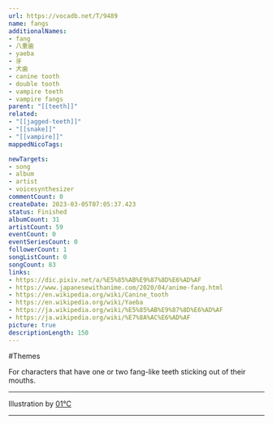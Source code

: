 ```yaml
---
url: https://vocadb.net/T/9489
name: fangs
additionalNames: 
- fang
- 八重歯
- yaeba
- 牙
- 犬歯
- canine tooth
- double tooth
- vampire teeth
- vampire fangs
parent: "[[teeth]]"
related:
- "[[jagged-teeth]]"
- "[[snake]]"
- "[[vampire]]"
mappedNicoTags:

newTargets:
- song
- album
- artist
- voicesynthesizer
commentCount: 0
createDate: 2023-03-05T07:05:37.423
status: Finished
albumCount: 31
artistCount: 59
eventCount: 0
eventSeriesCount: 0
followerCount: 1
songListCount: 0
songCount: 83
links: 
- https://dic.pixiv.net/a/%E5%85%AB%E9%87%8D%E6%AD%AF
- https://www.japanesewithanime.com/2020/04/anime-fang.html
- https://en.wikipedia.org/wiki/Canine_tooth
- https://en.wikipedia.org/wiki/Yaeba
- https://ja.wikipedia.org/wiki/%E5%85%AB%E9%87%8D%E6%AD%AF
- https://ja.wikipedia.org/wiki/%E7%8A%AC%E6%AD%AF
picture: true
descriptionLength: 150
---
```


#Themes

For characters that have one or two fang-like teeth sticking out of their mouths.

___

Illustration by [01℃](https://www.pixiv.net/en/users/39002921)

---

